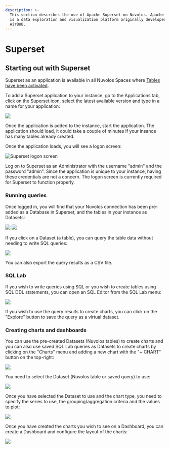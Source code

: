 ```yaml
---
description: >-
  This section describes the use of Apache Superset on Nuvolos. Apache Superset
  is a data exploration and visualization platform originally developed by
  AirBnB.
---
```


# Superset

## Starting out with Superset

Superset as an application is available in all Nuvolos Spaces where [Tables have been activated](../../data/the-table-view/#activating-tables).

To add a Superset application to your instance, go to the Applications tab, click on the Superset icon, select the latest available version and type in a name for your application:

![](<../../.gitbook/assets/Screenshot 2022-04-12 at 13.36.52.png>)

Once the application is added to the instance, start the application. The application should load, it could take a couple of minutes if your insance has many tables already created.

Once the application loads, you will see a logon screen:

![Superset logon screen](<../../.gitbook/assets/Screenshot 2022-04-12 at 13.50.29.png>)

Log on to Superset as an Administrator with the username "admin" and the password "admin". Since the application is unique to your instance, having these credentials are not a concern. The logon screen is currently required for Superset to function properly.&#x20;

### Running queries

Once logged in, you will find that your Nuvolos connection has been pre-added as a Database in Superset, and the tables in your instance as Datasets:

![](<../../.gitbook/assets/Screenshot 2022-04-12 at 13.50.40.png>) ![](<../../.gitbook/assets/Screenshot 2022-04-12 at 13.50.44.png>)

If you click on a Dataset (a table), you can query the table data without needing to write SQL queries:

![](<../../.gitbook/assets/Screenshot 2022-04-12 at 16.42.46.png>)

You can also export the query results as a CSV file.

### SQL Lab

If you wish to write queries using SQL or you wish to create tables using SQL DDL statements, you can open an SQL Editor from the SQL Lab menu:

![](<../../.gitbook/assets/Screenshot 2022-04-12 at 16.47.17.png>)

If you wish to use the query results to create charts, you can click on the "Explore" button to save the query as a virtual dataset.

### Creating charts and dashboards

You can use the pre-created Datasets (Nuvolos tables) to create charts and you can also use saved SQL Lab queries as Datasets to create charts by clicking on the "Charts" menu and adding a new chart with the "+ CHART" button on the top-right:

![](<../../.gitbook/assets/Screenshot 2022-04-12 at 16.52.04.png>)

You need to select the Dataset (Nuvolos table or saved query) to use:

![](<../../.gitbook/assets/Screenshot 2022-04-12 at 16.53.43.png>)

Once you have selected the Dataset to use and the chart type, you need to specify the series to use, the grouping/aggregation criteria and the values to plot:

![](<../../.gitbook/assets/Screenshot 2022-04-12 at 14.39.24.png>)

Once you have created the charts you wish to see on a Dashboard, you can create a Dashboard and configure the layout of the charts:

![](<../../.gitbook/assets/Screenshot 2022-04-12 at 16.33.39.png>)
